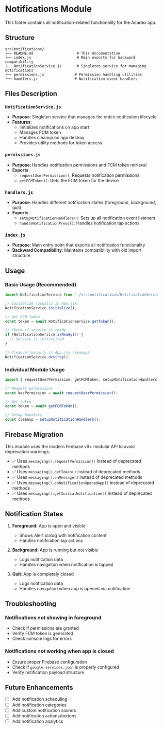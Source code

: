 # Notifications Module

This folder contains all notification-related functionality for the Acadex app.

## Structure

```
src/notifications/
├── README.md                    # This documentation
├── index.js                     # Main exports for backward compatibility
├── NotificationService.js       # Singleton service for managing notifications
├── permissions.js              # Permission handling utilities
└── handlers.js                 # Notification event handlers
```

## Files Description

### `NotificationService.js`
- **Purpose**: Singleton service that manages the entire notification lifecycle
- **Features**: 
  - Initializes notifications on app start
  - Manages FCM token
  - Handles cleanup on app destroy
  - Provides utility methods for token access

### `permissions.js`
- **Purpose**: Handles notification permissions and FCM token retrieval
- **Exports**:
  - `requestUserPermission()`: Requests notification permissions
  - `getFCMToken()`: Gets the FCM token for the device

### `handlers.js`
- **Purpose**: Handles different notification states (foreground, background, quit)
- **Exports**:
  - `setupNotificationHandlers()`: Sets up all notification event listeners
  - `handleNotificationPress()`: Handles notification tap actions

### `index.js`
- **Purpose**: Main entry point that exports all notification functionality
- **Backward Compatibility**: Maintains compatibility with old import structure

## Usage

### Basic Usage (Recommended)
```javascript
import NotificationService from './src/notifications/NotificationService';

// Initialize (usually in App.jsx)
NotificationService.initialize();

// Get FCM token
const token = await NotificationService.getToken();

// Check if service is ready
if (NotificationService.isReady()) {
  // Service is initialized
}

// Cleanup (usually in App.jsx cleanup)
NotificationService.destroy();
```

### Individual Module Usage
```javascript
import { requestUserPermission, getFCMToken, setupNotificationHandlers } from './src/notifications';

// Request permissions
const hasPermission = await requestUserPermission();

// Get token
const token = await getFCMToken();

// Setup handlers
const cleanup = setupNotificationHandlers();
```

## Firebase Migration

This module uses the modern Firebase v9+ modular API to avoid deprecation warnings:

- ✅ Uses `messaging().requestPermission()` instead of deprecated methods
- ✅ Uses `messaging().getToken()` instead of deprecated methods
- ✅ Uses `messaging().onMessage()` instead of deprecated methods
- ✅ Uses `messaging().onNotificationOpenedApp()` instead of deprecated methods
- ✅ Uses `messaging().getInitialNotification()` instead of deprecated methods

## Notification States

1. **Foreground**: App is open and visible
   - Shows Alert dialog with notification content
   - Handles notification tap actions

2. **Background**: App is running but not visible
   - Logs notification data
   - Handles navigation when notification is tapped

3. **Quit**: App is completely closed
   - Logs notification data
   - Handles navigation when app is opened via notification

## Troubleshooting

### Notifications not showing in foreground
- Check if permissions are granted
- Verify FCM token is generated
- Check console logs for errors

### Notifications not working when app is closed
- Ensure proper Firebase configuration
- Check if `google-services.json` is properly configured
- Verify notification payload structure

## Future Enhancements

- [ ] Add notification scheduling
- [ ] Add notification categories
- [ ] Add custom notification sounds
- [ ] Add notification actions/buttons
- [ ] Add notification analytics
